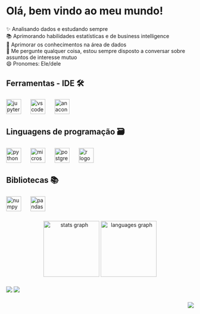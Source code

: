 <h1 align="left">Olá, bem vindo ao meu mundo!</h1>

###

<p align="left">✨ Analisando dados e estudando sempre<br>📚 Aprimorando habilidades estatísticas e de business intelligence<br>🎯 Aprimorar os conhecimentos na área de dados<br>💬 Me pergunte qualquer coisa, estou sempre disposto a conversar sobre assuntos de interesse mutuo<br>😄 Pronomes: Ele/dele</p>

###

<h2 align="left">Ferramentas - IDE 🛠️</h2>

###

<div align="left">
  <img src="https://cdn.simpleicons.org/jupyter/F37626" height="40" alt="jupyter logo"  />
  <img width="17" />
  <img src="https://cdn.jsdelivr.net/gh/devicons/devicon/icons/vscode/vscode-original.svg" height="40" alt="vscode logo"  />
  <img width="17" />
  <img src="https://cdn.jsdelivr.net/gh/devicons/devicon/icons/anaconda/anaconda-original.svg" height="40" alt="anaconda logo"  />
</div>

###

<h2 align="left">Linguagens de programação 🗃️</h2>

###

<div align="left">
  <img src="https://cdn.jsdelivr.net/gh/devicons/devicon/icons/python/python-original.svg" height="40" alt="python logo"  />
  <img width="17" />
  <img src="https://cdn.jsdelivr.net/gh/devicons/devicon/icons/microsoftsqlserver/microsoftsqlserver-plain.svg" height="40" alt="microsoftsqlserver logo"  />
  <img width="17" />
  <img src="https://cdn.jsdelivr.net/gh/devicons/devicon/icons/postgresql/postgresql-original.svg" height="40" alt="postgresql logo"  />
  <img width="17" />
  <img src="https://skillicons.dev/icons?i=r" height="40" alt="r logo"  />
</div>

###

<h2 align="left">Bibliotecas 📚</h2>

###

<div align="left">
  <img src="https://cdn.jsdelivr.net/gh/devicons/devicon/icons/numpy/numpy-original.svg" height="40" alt="numpy logo"  />
  <img width="17" />
  <img src="https://cdn.jsdelivr.net/gh/devicons/devicon/icons/pandas/pandas-original.svg" height="40" alt="pandas logo"  />
</div>

###

<div align="center">
  <img src="https://github-readme-stats.vercel.app/api?username=joaodata&hide_title=false&hide_rank=false&show_icons=true&include_all_commits=true&count_private=true&disable_animations=false&theme=dark&locale=en&hide_border=false&order=1&custom_title=Jo%C3%A3o%20Carvalho%20ranking" height="150" alt="stats graph"  />
  <img src="https://github-readme-stats.vercel.app/api/top-langs?username=joaodata&locale=pt-br&hide_title=false&layout=compact&card_width=320&langs_count=5&theme=dark&hide_border=false&order=2" height="150" alt="languages graph"  />
</div>

###

<div> 
  <a href = "mailto:joaodataetl@gmail.com"><img src="https://img.shields.io/badge/-Gmail-%23333?style=for-the-badge&logo=gmail&logoColor=white" target="_blank"></a>
  <a href="https://www.linkedin.com/in/joaoocarvalho" target="_blank"><img src="https://img.shields.io/badge/-LinkedIn-%230077B5?style=for-the-badge&logo=linkedin&logoColor=white" target="_blank"></a> 
</div>

###

<img align="right" src="https://visitor-badge.laobi.icu/badge?page_id=joaodata.joaodata&left_color=black&right_color=coral&left_text=Visitas"  />

###
